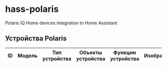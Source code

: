 # hass-polaris
Polaris IQ Home devices integration to Home Assistant

## Устройства Polaris

| ID    | Модель           | Тип устройства | Объекты устройства | Функции устройства | Изображение |
| :---: |------------------|----------------|--------------------|--------------------|    :---:    |







